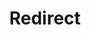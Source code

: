 ﻿---
layout: src/layouts/Redirect.astro
title: Redirect
redirect: /docs/deployments/databases/sql-server/redgate
pubDate:  2023-01-01
navSearch: false
navSitemap: false
navMenu: false
---
